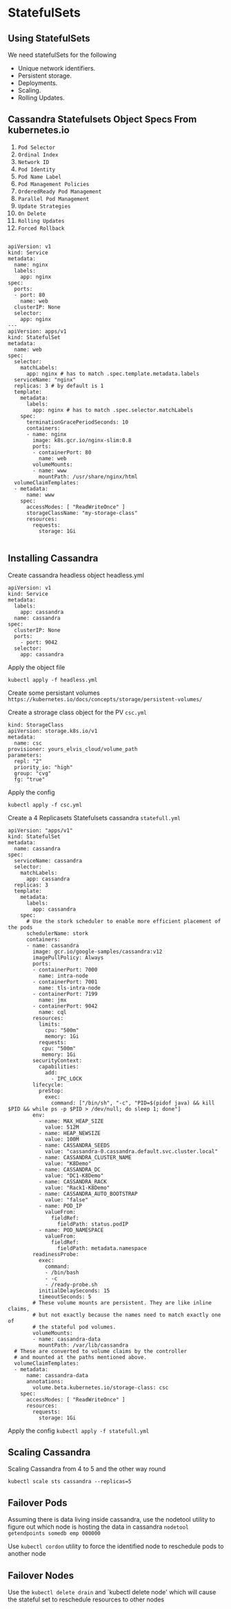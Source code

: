# StatefulSets

## Using StatefulSets

We need statefulSets for the following

- Unique network identifiers.
- Persistent storage.
- Deployments.
- Scaling.
- Rolling Updates.


## Cassandra Statefulsets Object Specs From kubernetes.io

1. `Pod Selector`
2. `Ordinal Index`
3. `Network ID`
4. `Pod Identity` 
5. `Pod Name Label` 
6. `Pod Management Policies`
7. `OrderedReady Pod Management`
8. `Parallel Pod Management`
9. `Update Strategies`
10. `On Delete`
11. `Rolling Updates`
12. `Forced Rollback`


```

apiVersion: v1
kind: Service
metadata:
  name: nginx
  labels:
    app: nginx
spec:
  ports:
  - port: 80
    name: web
  clusterIP: None
  selector:
    app: nginx
---
apiVersion: apps/v1
kind: StatefulSet
metadata:
  name: web
spec:
  selector:
    matchLabels:
      app: nginx # has to match .spec.template.metadata.labels
  serviceName: "nginx"
  replicas: 3 # by default is 1
  template:
    metadata:
      labels:
        app: nginx # has to match .spec.selector.matchLabels
    spec:
      terminationGracePeriodSeconds: 10
      containers:
      - name: nginx
        image: k8s.gcr.io/nginx-slim:0.8
        ports:
        - containerPort: 80
          name: web
        volumeMounts:
        - name: www
          mountPath: /usr/share/nginx/html
  volumeClaimTemplates:
  - metadata:
      name: www
    spec:
      accessModes: [ "ReadWriteOnce" ]
      storageClassName: "my-storage-class"
      resources:
        requests:
          storage: 1Gi
          
```

## Installing Cassandra 

Create cassandra headless object headless.yml 

```
apiVersion: v1
kind: Service
metadata:
  labels:
    app: cassandra
  name: cassandra
spec:
  clusterIP: None
  ports:
    - port: 9042
  selector:
    app: cassandra
```

Apply the object file

``` kubectl apply -f headless.yml ```

Create some persistant volumes ` https://kubernetes.io/docs/concepts/storage/persistent-volumes/`

Create a strorage class object for the PV `csc.yml`

```
kind: StorageClass
apiVersion: storage.k8s.io/v1
metadata:
  name: csc
provisioner: yours_elvis_cloud/volume_path
parameters:
  repl: "2"
  priority_io: "high"
  group: "cvg"
  fg: "true"
```

Apply the config

```kubectl apply -f csc.yml```

Create a 4 Replicasets Statefulsets cassandra `statefull.yml`

```
apiVersion: "apps/v1"
kind: StatefulSet
metadata:
  name: cassandra
spec:
  serviceName: cassandra
  selector:
    matchLabels:
      app: cassandra
  replicas: 3
  template:
    metadata:
      labels:
        app: cassandra
    spec:
      # Use the stork scheduler to enable more efficient placement of the pods
      schedulerName: stork
      containers:
      - name: cassandra
        image: gcr.io/google-samples/cassandra:v12
        imagePullPolicy: Always
        ports:
        - containerPort: 7000
          name: intra-node
        - containerPort: 7001
          name: tls-intra-node
        - containerPort: 7199
          name: jmx
        - containerPort: 9042
          name: cql
        resources:
          limits:
            cpu: "500m"
            memory: 1Gi
          requests:
           cpu: "500m"
           memory: 1Gi
        securityContext:
          capabilities:
            add:
              - IPC_LOCK
        lifecycle:
          preStop:
            exec:
              command: ["/bin/sh", "-c", "PID=$(pidof java) && kill $PID && while ps -p $PID > /dev/null; do sleep 1; done"]
        env:
          - name: MAX_HEAP_SIZE
            value: 512M
          - name: HEAP_NEWSIZE
            value: 100M
          - name: CASSANDRA_SEEDS
            value: "cassandra-0.cassandra.default.svc.cluster.local"
          - name: CASSANDRA_CLUSTER_NAME
            value: "K8Demo"
          - name: CASSANDRA_DC
            value: "DC1-K8Demo"
          - name: CASSANDRA_RACK
            value: "Rack1-K8Demo"
          - name: CASSANDRA_AUTO_BOOTSTRAP
            value: "false"
          - name: POD_IP
            valueFrom:
              fieldRef:
                fieldPath: status.podIP
          - name: POD_NAMESPACE
            valueFrom:
              fieldRef:
                fieldPath: metadata.namespace
        readinessProbe:
          exec:
            command:
            - /bin/bash
            - -c
            - /ready-probe.sh
          initialDelaySeconds: 15
          timeoutSeconds: 5
        # These volume mounts are persistent. They are like inline claims,
        # but not exactly because the names need to match exactly one of
        # the stateful pod volumes.
        volumeMounts:
        - name: cassandra-data
          mountPath: /var/lib/cassandra
  # These are converted to volume claims by the controller
  # and mounted at the paths mentioned above.
  volumeClaimTemplates:
  - metadata:
      name: cassandra-data
      annotations:
        volume.beta.kubernetes.io/storage-class: csc
    spec:
      accessModes: [ "ReadWriteOnce" ]
      resources:
        requests:
          storage: 1Gi
```

Apply the config `kubectl apply -f statefull.yml`

## Scaling Cassandra

Scaling Cassandra from 4 to 5 and the other way round

``` kubectl scale sts cassandra --replicas=5 ```

## Failover Pods 

Assuming there is data living inside cassandra, use the nodetool utility to figure out which node is hosting the data in cassandra ` nodetool getendpoints somedb emp 000000 `


Use `kubectl cordon` utility to force the identified node to reschedule pods to another node

## Failover Nodes

Use the `kubectl delete drain` and `kubectl delete node' which will cause the stateful set to reschedule resources to other nodes
